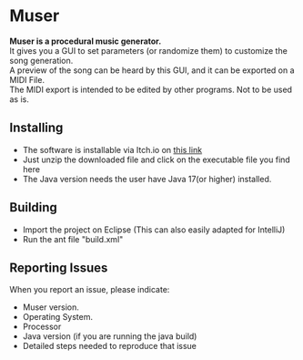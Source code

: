 # Muser
**Muser is a procedural music generator.**  
It gives you a GUI to set parameters (or randomize them) to customize the song generation.  
A preview of the song can be heard by this GUI, and it can be exported on a MIDI File.  
The MIDI export is intended to be edited by other programs. Not to be used as is.  


## Installing
- The software is installable via Itch.io on [this link](https://jarsick.itch.io/muser) 
- Just unzip the downloaded file and click on the executable file you find here
- The Java version needs the user have Java 17(or higher) installed.

## Building
- Import the project on Eclipse (This can also easily adapted for IntelliJ)
- Run the ant file "build.xml"

## Reporting Issues
When you report an issue, please indicate:
- Muser version.
- Operating System.
- Processor
- Java version (if you are running the java build)
- Detailed steps needed to reproduce that issue
